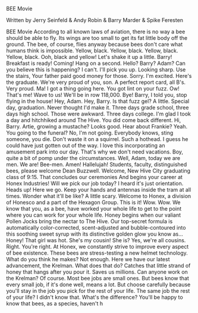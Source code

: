 BEE Movie

Written by Jerry Seinfeld & Andy Robin & Barry Marder & Spike Feresten


BEE Movie
According to all known laws of aviation, there is no way a bee should be able to fly.
Its wings are too small to get its fat little body off the ground.
The bee, of course, flies anyway because bees don't care what humans think is impossible.
Yellow, black. Yellow, black. Yellow, black. Yellow, black.
Ooh, black and yellow!
Let's shake it up a little.
Barry! Breakfast is ready!
Coming!
Hang on a second.
Hello?
Barry?
Adam?
Can you believe this is happening?
I can't.
I'll pick you up.
Looking sharp.
Use the stairs, Your father paid good money for those.
Sorry. I'm excited.
Here's the graduate.
We're very proud of you, son.
A perfect report card, all B's.
Very proud.
Ma! I got a thing going here.
You got lint on your fuzz.
Ow! That's me!
Wave to us! We'll be in row 118,000.
Bye!
Barry, I told you, stop flying in the house!
Hey, Adam.
Hey, Barry.
Is that fuzz gel?
A little. Special day, graduation.
Never thought I'd make it.
Three days grade school, three days high school.
Those were awkward.
Three days college. I'm glad I took a day and hitchhiked around The Hive.
You did come back different.
Hi, Barry. Artie, growing a mustache? Looks good.
Hear about Frankie?
Yeah.
You going to the funeral?
No, I'm not going.
Everybody knows, sting someone, you die.
Don't waste it on a squirrel.
Such a hothead.
I guess he could have just gotten out of the way.
I love this incorporating an amusement park into our day.
That's why we don't need vacations.
Boy, quite a bit of pomp under the circumstances.
Well, Adam, today we are men.
We are!
Bee-men.
Amen!
Hallelujah!
Students, faculty, distinguished bees,
please welcome Dean Buzzwell.
Welcome, New Hive City graduating class of 9:15.
That concludes our ceremonies And begins your career at Honex Industries!
Will we pick our job today?
I heard it's just orientation.
Heads up! Here we go.
Keep your hands and antennas inside the tram at all times.
Wonder what it'll be like?
A little scary.
Welcome to Honex, a division of Honesco and a part of the Hexagon Group.
This is it!
Wow.
Wow.
We know that you, as a bee, have worked your whole life to get to the point where you can work for your whole life.
Honey begins when our valiant Pollen Jocks bring the nectar to The Hive.
Our top-secret formula is automatically color-corrected, scent-adjusted and bubble-contoured into this soothing sweet syrup with its distinctive golden glow you know as... Honey!
That girl was hot.
She's my cousin!
She is?
Yes, we're all cousins.
Right. You're right.
At Honex, we constantly strive to improve every aspect of bee existence.
These bees are stress-testing a new helmet technology.
What do you think he makes?
Not enough.
Here we have our latest advancement, the Krelman.
What does that do?
Catches that little strand of honey that hangs after you pour it.
Saves us millions.
Can anyone work on the Krelman?
Of course. Most bee jobs are small ones.
But bees know that every small job, if it's done well, means a lot.
But choose carefully because you'll stay in the job you pick for the rest of your life.
The same job the rest of your life? I didn't know that.
What's the difference?
You'll be happy to know that bees, as a species, haven't h
